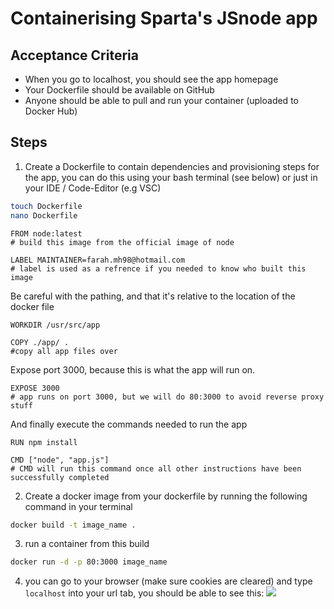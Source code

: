 # Containerising Sparta's JSnode app 

## Acceptance Criteria
- When you go to localhost, you should see the app homepage
- Your Dockerfile should be available on GitHub
- Anyone should be able to pull and run your container (uploaded to Docker Hub)

## Steps 
1. Create a Dockerfile to contain dependencies and provisioning steps for the app, you can do this using your bash terminal (see below) or just in your IDE / Code-Editor (e.g VSC)

```bash
touch Dockerfile
nano Dockerfile
```

```docker
FROM node:latest
# build this image from the official image of node

LABEL MAINTAINER=farah.mh98@hotmail.com
# label is used as a refrence if you needed to know who built this image
```
Be careful with the pathing, and that it's relative to the location of the docker file

```docker
WORKDIR /usr/src/app

COPY ./app/ .
#copy all app files over
```

Expose port 3000, because this is what the app will run on. 
```docker
EXPOSE 3000
# app runs on port 3000, but we will do 80:3000 to avoid reverse proxy stuff 
```

And finally execute the commands needed to run the app

```docker
RUN npm install

CMD ["node", "app.js"]
# CMD will run this command once all other instructions have been successfully completed
```

2. Create a docker image from your dockerfile by running the following command in your terminal
```bash
docker build -t image_name .
```

3. run a container from this build
```bash 
docker run -d -p 80:3000 image_name 
```

4. you can go to your browser (make sure cookies are cleared) and type `localhost` into your url tab, you should be able to see this:
![](https://cdn.discordapp.com/attachments/770295530336288770/798872939046895646/unknown.png)